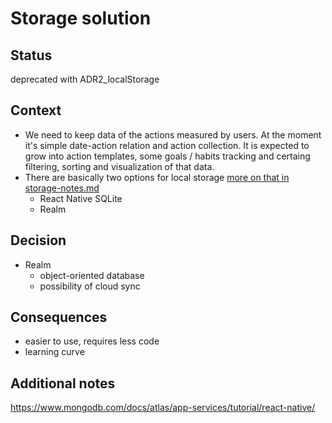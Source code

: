 # Storage solution
## Status
deprecated with ADR2_localStorage

## Context
- We need to keep data of the actions measured by users. At the moment it's simple date-action relation and action collection. It is expected to grow into action templates, some goals / habits tracking and certaing filtering, sorting and visualization of that data. 
- There are basically two options for local storage [more on that in storage-notes.md](https://github.com/krzysztof-tys/tweak-your-system/blob/main/docs/storage-notes.md)
  - React Native SQLite
  - Realm

## Decision
- Realm
  - object-oriented database
  - possibility of cloud sync

## Consequences
- easier to use, requires less code
- learning curve


## Additional notes
https://www.mongodb.com/docs/atlas/app-services/tutorial/react-native/
